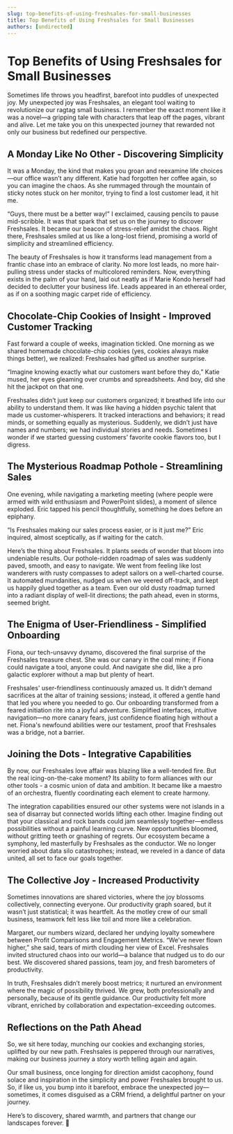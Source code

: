 ```yaml
---
slug: top-benefits-of-using-freshsales-for-small-businesses
title: Top Benefits of Using Freshsales for Small Businesses
authors: [undirected]
---
```



# Top Benefits of Using Freshsales for Small Businesses

Sometimes life throws you headfirst, barefoot into puddles of unexpected joy. My unexpected joy was Freshsales, an elegant tool waiting to revolutionize our ragtag small business. I remember the exact moment like it was a novel—a gripping tale with characters that leap off the pages, vibrant and alive. Let me take you on this unexpected journey that rewarded not only our business but redefined our perspective.

## A Monday Like No Other - Discovering Simplicity

It was a Monday, the kind that makes you groan and reexamine life choices—our office wasn’t any different. Katie had forgotten her coffee again, so you can imagine the chaos. As she rummaged through the mountain of sticky notes stuck on her monitor, trying to find a lost customer lead, it hit me.

“Guys, there must be a better way!” I exclaimed, causing pencils to pause mid-scribble. It was that spark that set us on the journey to discover Freshsales. It became our beacon of stress-relief amidst the chaos. Right there, Freshsales smiled at us like a long-lost friend, promising a world of simplicity and streamlined efficiency.

The beauty of Freshsales is how it transforms lead management from a frantic chase into an embrace of clarity. No more lost leads, no more hair-pulling stress under stacks of multicolored reminders. Now, everything exists in the palm of your hand, laid out neatly as if Marie Kondo herself had decided to declutter your business life. Leads appeared in an ethereal order, as if on a soothing magic carpet ride of efficiency.

## Chocolate-Chip Cookies of Insight - Improved Customer Tracking

Fast forward a couple of weeks, imagination tickled. One morning as we shared homemade chocolate-chip cookies (yes, cookies always make things better), we realized: Freshsales had gifted us another surprise.

“Imagine knowing exactly what our customers want before they do,” Katie mused, her eyes gleaming over crumbs and spreadsheets. And boy, did she hit the jackpot on that one.

Freshsales didn’t just keep our customers organized; it breathed life into our ability to understand them. It was like having a hidden psychic talent that made us customer-whisperers. It tracked interactions and behaviors; it read minds, or something equally as mysterious. Suddenly, we didn’t just have names and numbers; we had individual stories and needs. Sometimes I wonder if we started guessing customers’ favorite cookie flavors too, but I digress.

## The Mysterious Roadmap Pothole - Streamlining Sales

One evening, while navigating a marketing meeting (where people were armed with wild enthusiasm and PowerPoint slides), a moment of silence exploded. Eric tapped his pencil thoughtfully, something he does before an epiphany.

“Is Freshsales making our sales process easier, or is it just me?” Eric inquired, almost sceptically, as if waiting for the catch.

Here’s the thing about Freshsales. It plants seeds of wonder that bloom into undeniable results. Our pothole-ridden roadmap of sales was suddenly paved, smooth, and easy to navigate. We went from feeling like lost wanderers with rusty compasses to adept sailors on a well-charted course. It automated mundanities, nudged us when we veered off-track, and kept us happily glued together as a team. Even our old dusty roadmap turned into a radiant display of well-lit directions; the path ahead, even in storms, seemed bright.

## The Enigma of User-Friendliness - Simplified Onboarding

Fiona, our tech-unsavvy dynamo, discovered the final surprise of the Freshsales treasure chest. She was our canary in the coal mine; if Fiona could navigate a tool, anyone could. And navigate she did, like a pro galactic explorer without a map but plenty of heart.

Freshsales' user-friendliness continuously amazed us. It didn’t demand sacrifices at the altar of training sessions; instead, it offered a gentle hand that led you where you needed to go. Our onboarding transformed from a feared initiation rite into a joyful adventure. Simplified interfaces, intuitive navigation—no more canary fears, just confidence floating high without a net. Fiona's newfound abilities were our testament, proof that Freshsales was a bridge, not a barrier.

## Joining the Dots - Integrative Capabilities

By now, our Freshsales love affair was blazing like a well-tended fire. But the real icing-on-the-cake moment? Its ability to form alliances with our other tools - a cosmic union of data and ambition. It became like a maestro of an orchestra, fluently coordinating each element to create harmony.

The integration capabilities ensured our other systems were not islands in a sea of disarray but connected worlds lifting each other. Imagine finding out that your classical and rock bands could jam seamlessly together—endless possibilities without a painful learning curve. New opportunities bloomed, without gritting teeth or gnashing of regrets. Our ecosystem became a symphony, led masterfully by Freshsales as the conductor. We no longer worried about data silo catastrophes; instead, we reveled in a dance of data united, all set to face our goals together.

## The Collective Joy - Increased Productivity

Sometimes innovations are shared victories, where the joy blossoms collectively, connecting everyone. Our productivity graph soared, but it wasn’t just statistical; it was heartfelt. As the motley crew of our small business, teamwork felt less like toil and more like a celebration. 

Margaret, our numbers wizard, declared her undying loyalty somewhere between Profit Comparisons and Engagement Metrics. “We've never flown higher,” she said, tears of mirth clouding her view of Excel. Freshsales invited structured chaos into our world—a balance that nudged us to do our best. We discovered shared passions, team joy, and fresh barometers of productivity.

In truth, Freshsales didn’t merely boost metrics; it nurtured an environment where the magic of possibility thrived. We grew, both professionally and personally, because of its gentle guidance. Our productivity felt more vibrant, enriched by collaboration and expectation-exceeding outcomes.

## Reflections on the Path Ahead

So, we sit here today, munching our cookies and exchanging stories, uplifted by our new path. Freshsales is peppered through our narratives, making our business journey a story worth telling again and again.

Our small business, once longing for direction amidst cacophony, found solace and inspiration in the simplicity and power Freshsales brought to us. So, if like us, you bump into it barefoot, embrace the unexpected joy—sometimes, it comes disguised as a CRM friend, a delightful partner on your journey.

Here’s to discovery, shared warmth, and partners that change our landscapes forever. 🍪